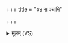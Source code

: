 +++
title = "०४ स पचामि"

+++
<details><summary>मूलम् (VS)</summary>

स प॑चामि॒ स द॑दामि।  
स य॑जे॒ स द॒त्तान्मा यू॑षम् ॥
</details>